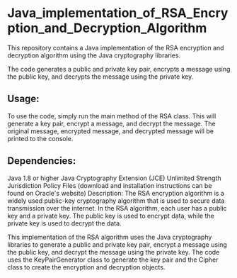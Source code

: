# Java_implementation_of_RSA_Encryption_and_Decryption_Algorithm

This repository contains a Java implementation of the RSA encryption and decryption algorithm using the Java cryptography libraries.

The code generates a public and private key pair, encrypts a message using the public key, and decrypts the message using the private key.

## Usage:
To use the code, simply run the main method of the RSA class. This will generate a key pair, encrypt a message, and decrypt the message. The original message, encrypted message, and decrypted message will be printed to the console.

## Dependencies:

Java 1.8 or higher
Java Cryptography Extension (JCE) Unlimited Strength Jurisdiction Policy Files (download and installation instructions can be found on Oracle's website)
Description:
The RSA encryption algorithm is a widely used public-key cryptography algorithm that is used to secure data transmission over the internet. In the RSA algorithm, each user has a public key and a private key. The public key is used to encrypt data, while the private key is used to decrypt the data.

This implementation of the RSA algorithm uses the Java cryptography libraries to generate a public and private key pair, encrypt a message using the public key, and decrypt the message using the private key. The code uses the KeyPairGenerator class to generate the key pair and the Cipher class to create the encryption and decryption objects.

